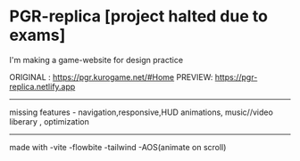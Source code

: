 # PGR-replica [project halted due to exams]
I'm making a game-website for design practice

ORIGINAL : https://pgr.kurogame.net/#Home
PREVIEW:  https://pgr-replica.netlify.app
___________________________________________
missing features - navigation,responsive,HUD animations, music//video liberary , optimization
__________________________________________
made with
-vite
-flowbite
-tailwind
-AOS(animate on scroll)
